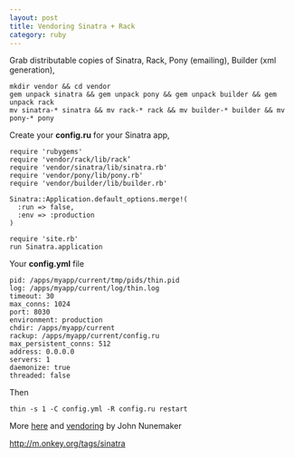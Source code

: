 ```yaml
---
layout: post
title: Vendoring Sinatra + Rack
category: ruby
---
```


Grab distributable copies of Sinatra, Rack, Pony (emailing), Builder (xml generation),

    mkdir vendor && cd vendor
    gem unpack sinatra && gem unpack pony && gem unpack builder && gem unpack rack
    mv sinatra-* sinatra && mv rack-* rack && mv builder-* builder && mv pony-* pony

Create your **config.ru** for your Sinatra app,

    require 'rubygems'
    require 'vendor/rack/lib/rack’
    require 'vendor/sinatra/lib/sinatra.rb'
    require 'vendor/pony/lib/pony.rb'
    require 'vendor/builder/lib/builder.rb'
    
    Sinatra::Application.default_options.merge!(
      :run => false,
      :env => :production
    )
    
    require 'site.rb'
    run Sinatra.application

Your **config.yml** file

    pid: /apps/myapp/current/tmp/pids/thin.pid
    log: /apps/myapp/current/log/thin.log
    timeout: 30
    max_conns: 1024
    port: 8030
    environment: production
    chdir: /apps/myapp/current
    rackup: /apps/myapp/current/config.ru
    max_persistent_conns: 512
    address: 0.0.0.0
    servers: 1
    daemonize: true
    threaded: false

Then

    thin -s 1 -C config.yml -R config.ru restart

More [here](http://garrickvanburen.com/archive/deploying-sinatra-app-on-joyents-shared-accelerators-with-thin) and [vendoring](http://railstips.org/2008/12/15/deploying-sinatra-on-dreamhost-with-passenger) by John Nunemaker

http://m.onkey.org/tags/sinatra
